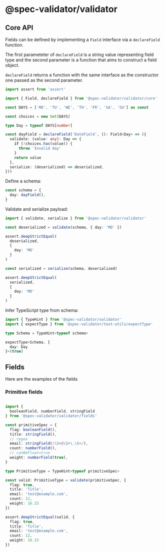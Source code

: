 # @spec-validator/validator

## Core API

Fields can be defined by implementing a `Field` interface via a `declareField` function.

The first parameteter of `declareField` is a string value representing field type and the
second parameter is a function that aims to construct a field object.

`declareField` returns a function with the same interface as the constructor one passed
as the second parameter.

```ts
import assert from 'assert'

import { Field, declareField } from '@spec-validator/validator/core'

const DAYS = ['MO', 'TU', 'WE', 'TH', 'FR', 'SA', 'SU'] as const

const choices = new Set(DAYS)

type Day = typeof DAYS[number]

const dayField = declareField('DateField', (): Field<Day> => ({
  validate: (value: any): Day => {
    if (!choices.has(value)) {
      throw 'Invalid day'
    }
    return value
  },
  serialize: (deserialized) => deserialized,
}))
```

Define a schema:

```ts
const schema = {
  day: dayField(),
}
```

Validate and serialize payload:

```ts
import { validate, serialize } from '@spec-validator/validator'

const deserialized = validate(schema, { day: 'MO' })

assert.deepStrictEqual(
  deserialized,
  {
    day: 'MO'
  }
)

const serialized = serialize(schema, deserialized)

assert.deepStrictEqual(
  serialized,
  {
    day: 'MO'
  }
)
```

Infer TypeScript type from schema:

```ts
import { TypeHint } from '@spec-validator/validator'
import { expectType } from '@spec-validator/test-utils/expectType'

type Schema = TypeHint<typeof schema>

expectType<Schema, {
  day: Day
}>(true)
```

## Fields

Here are the examples of the fields

### Primitive fields

```ts

import {
  booleanField, numberField, stringField
} from '@spec-validator/validator/fields'

const primitiveSpec = {
  flag: booleanField(),
  title: stringField(),
  // regex
  email: stringField(/\S+@\S+\.\S+/),
  count: numberField(),
  // canBeFloat=true
  weight: numberField(true),
}

type PrimitiveType = TypeHint<typeof primitiveSpec>

const valid: PrimitiveType = validate(primitiveSpec, {
  flag: true,
  title: 'Title',
  email: 'test@example.com',
  count: 12,
  weight: 16.33
})

assert.deepStrictEqual(valid, {
  flag: true,
  title: 'Title',
  email: 'test@example.com',
  count: 12,
  weight: 16.33
})
```
